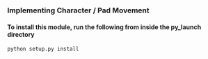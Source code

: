 ﻿### Implementing Character / Pad Movement

#### To install this module, run the following from inside the py_launch directory
```bash
python setup.py install
```

